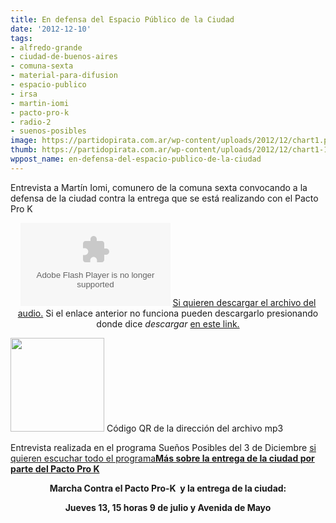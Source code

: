 ```yaml
---
title: En defensa del Espacio Público de la Ciudad
date: '2012-12-10'
tags:
- alfredo-grande
- ciudad-de-buenos-aires
- comuna-sexta
- material-para-difusion
- espacio-publico
- irsa
- martin-iomi
- pacto-pro-k
- radio-2
- suenos-posibles
image: https://partidopirata.com.ar/wp-content/uploads/2012/12/chart1.png
thumb: https://partidopirata.com.ar/wp-content/uploads/2012/12/chart1-115x115.png
wppost_name: en-defensa-del-espacio-publico-de-la-ciudad
---
```


Entrevista a Martín Iomi, comunero de la comuna sexta convocando a la defensa de la ciudad contra la entrega que se está realizando con el Pacto Pro K

<center>
<object id="player1634686" width="240" height="133" classid="clsid:d27cdb6e-ae6d-11cf-96b8-444553540000" codebase="http://download.macromedia.com/pub/shockwave/cabs/flash/swflash.cab#version=6,0,40,0"><param name="AllowScriptAccess" value="always" /><param name="allowFullScreen" value="true" /><param name="wmode" value="transparent" /><param name="src" value="http://www.ivoox.com/playerivoox_ee_1634686_1.html" /><param name="allowfullscreen" value="true" /><param name="allowscriptaccess" value="always" /><embed id="player1634686" width="240" height="133" type="application/x-shockwave-flash" src="http://www.ivoox.com/playerivoox_ee_1634686_1.html" AllowScriptAccess="always" allowFullScreen="true" wmode="transparent" allowfullscreen="true" allowscriptaccess="always" /></object>
<a href="http://www.ivoox.com/por-defensa-del-espacio-publico-pacto-prok_md_1634686_1.mp3" target="_blank">Si quieren descargar el archivo del audio.</a>
Si el enlace anterior no funciona pueden descargarlo presionando donde dice <em>descargar</em> <a href="http://www.ivoox.com/por-defensa-del-espacio-publico-pacto-prok-audios-mp3_rf_1634686_1.html" target="_blank">en este link.</a></center>

<a href="https://partidopirata.com.ar/wp-content/uploads/2012/12/chart1.png"><img class="size-full wp-image-7769" title="chart" src="https://partidopirata.com.ar/wp-content/uploads/2012/12/chart1.png" alt="" width="150" height="150" /></a> Código QR de la dirección del archivo mp3


Entrevista realizada en el programa Sueños Posibles del 3 de Diciembre <a href="http://partido-pirata.blogspot.com/2012/12/suenos-posibles-3-de-diciembre.html"> si quieren escuchar todo el programa</a><strong><a href="https://partidopirata.com.ar/7688/participar-de-las-audiencias-publicas-donde-se-decidira-la-privatizacion-de-espacios-publicos-de-la-ciudad">Más sobre la entrega de la ciudad por parte del Pacto Pro K</a></strong>
<p style="text-align: center;"><strong>Marcha Contra el Pacto Pro-K  y la entrega de la ciudad:</strong></p>
<p style="text-align: center;"><strong>Jueves 13, 15 horas 9 de julio y Avenida de Mayo</strong></p>
